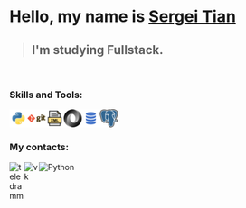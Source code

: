 # Hello, my name is [**Sergei Tian**](https://github.com/STian-88)

> ## I'm studying Fullstack.
<br />

### Skills and Tools:

[<img align='left' alt='Python' width='32px' src='https://raw.githubusercontent.com/github/explore/80688e429a7d4ef2fca1e82350fe8e3517d3494d/topics/python/python.png'/>](https://www.python.org/)
[<img align='left' alt='GIT' width='32px' src='https://raw.githubusercontent.com/github/explore/80688e429a7d4ef2fca1e82350fe8e3517d3494d/topics/git/git.png'/>](https://git-scm.com/)
[<img align='left' alt='Python' width='32px' src='https://raw.githubusercontent.com/github/explore/05a6f4c574a32b6b2f04c2e589f6c82d9df46a5d/topics/xml/xml.png'/>](https://www.w3.org/XML/)
[<img align='left' alt='Python' width='32px' src='https://raw.githubusercontent.com/github/explore/80688e429a7d4ef2fca1e82350fe8e3517d3494d/topics/json/json.png'/>](https://www.json.org/json-en.html)
[<img align='left' alt='Python' width='32px' src='https://raw.githubusercontent.com/github/explore/80688e429a7d4ef2fca1e82350fe8e3517d3494d/topics/sql/sql.png'/>]()
[<img align='left' alt='Python' width='32px' src='https://raw.githubusercontent.com/github/explore/80688e429a7d4ef2fca1e82350fe8e3517d3494d/topics/postgresql/postgresql.png'/>]()

<br />
<br />

### My contacts:

[<img align='left' alt='teledramm' width='26px' src='https://cdn-icons-png.flaticon.com/512/2111/2111646.png' />](http://t.me/STian1988)
<!-- [<img align='left' alt='instagramm' width='26px' src='https://cdn-icons-png.flaticon.com/512/1409/1409946.png' />]()
[<img align='left' alt='facebook' width='26px' src='https://cdn-icons-png.flaticon.com/512/733/733547.png' />]()
[<img align='left' alt='watsup' width='26px' src='https://cdn-icons-png.flaticon.com/512/733/733585.png' />]() -->
[<img align='left' alt='vk' width='26px' src='https://cdn-icons-png.flaticon.com/512/733/733583.png' />](https://vk.com/s.tyan88)
[<img align='left' alt='Python' width='150px' src='https://www.codewars.com/users/STian88/badges/micro'/>](https://www.codewars.com/users/STian88)
